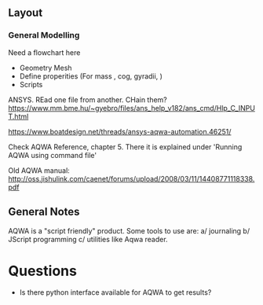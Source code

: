 ## Layout

### General Modelling

Need a flowchart here

- Geometry Mesh
- Define properities (For mass , cog, gyradii, )
- Scripts

ANSYS. REad one file from another. CHain them?
<https://www.mm.bme.hu/~gyebro/files/ans_help_v182/ans_cmd/Hlp_C_INPUT.html>

<https://www.boatdesign.net/threads/ansys-aqwa-automation.46251/>

Check AQWA Reference, chapter 5. There it is explained under 'Running AQWA using command file'

Old AQWA manual:
<http://oss.jishulink.com/caenet/forums/upload/2008/03/11/14408771118338.pdf>

## General Notes

AQWA is a "script friendly" product. Some tools to use are:
a/ journaling
b/ JScript programming
c/ utilities like Aqwa reader.

# Questions

- Is there python interface available for AQWA to get results?

